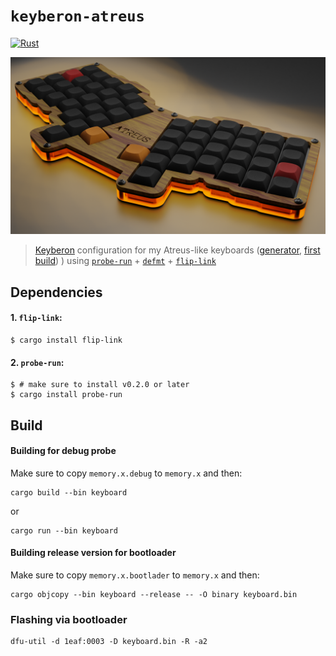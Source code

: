 # `keyberon-atreus`

[![Rust](https://github.com/mryndzionek/keyberon-atreus/actions/workflows/rust.yml/badge.svg)](https://github.com/mryndzionek/keyberon-atreus/actions/workflows/rust.yml)

![atreus52ct](https://raw.githubusercontent.com/mryndzionek/kbdSVGGen/master/images/atreus52ct_a_edited.png)

> [Keyberon](https://github.com/TeXitoi/keyberon) configuration
for my Atreus-like keyboards ([generator](https://github.com/mryndzionek/kbdSVGGen),
[first build](https://gist.github.com/mryndzionek/0fb397242e55262d831ccf3e8f38dcb0))
) using [`probe-run`] + [`defmt`] + [`flip-link`]

[`probe-run`]: https://crates.io/crates/probe-run
[`defmt`]: https://github.com/knurling-rs/defmt
[`flip-link`]: https://github.com/knurling-rs/flip-link

## Dependencies

#### 1. `flip-link`:

```console
$ cargo install flip-link
```

#### 2. `probe-run`:

```console
$ # make sure to install v0.2.0 or later
$ cargo install probe-run
```

## Build

#### Building for debug probe

Make sure to copy `memory.x.debug` to `memory.x` and then:

```console
cargo build --bin keyboard
```

or

```console
cargo run --bin keyboard
```

#### Building release version for bootloader

Make sure to copy `memory.x.bootlader` to `memory.x` and then:

```console
cargo objcopy --bin keyboard --release -- -O binary keyboard.bin
```

### Flashing via bootloader

```console
dfu-util -d 1eaf:0003 -D keyboard.bin -R -a2
```

